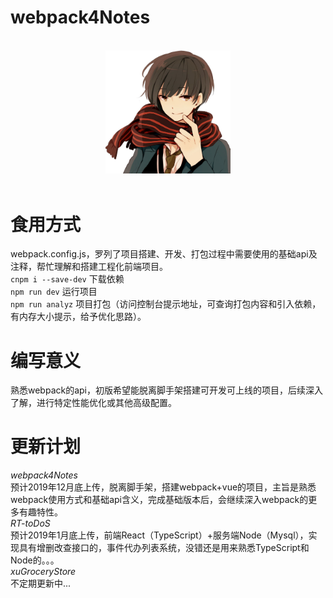 webpack4Notes
==============
<p align="center">
  <br>
  <img width="200" src="./src/assets/pcxu.JPG" alt="pcxu logo">
  <br>
  <br>
</p>

# 食用方式
webpack.config.js，罗列了项目搭建、开发、打包过程中需要使用的基础api及注释，帮忙理解和搭建工程化前端项目。  
`cnpm i --save-dev` 下载依赖  
`npm run dev` 运行项目  
`npm run analyz` 项目打包（访问控制台提示地址，可查询打包内容和引入依赖，有内存大小提示，给予优化思路）。

# 编写意义
熟悉webpack的api，初版希望能脱离脚手架搭建可开发可上线的项目，后续深入了解，进行特定性能优化或其他高级配置。

# 更新计划  
*webpack4Notes*  
预计2019年12月底上传，脱离脚手架，搭建webpack+vue的项目，主旨是熟悉webpack使用方式和基础api含义，完成基础版本后，会继续深入webpack的更多有趣特性。  
*RT-toDoS*  
预计2019年1月底上传，前端React（TypeScript）+服务端Node（Mysql），实现具有增删改查接口的，事件代办列表系统，没错还是用来熟悉TypeScript和Node的。。。  
*xuGroceryStore*  
不定期更新中...  